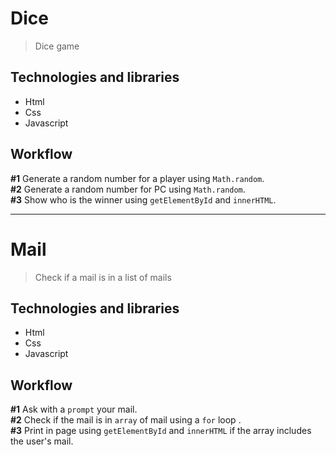 # Dice
> Dice game

## Technologies and libraries
* Html
* Css
* Javascript

## Workflow
**#1** Generate a random number for a player using `Math.random`.   
**#2** Generate a random number for PC using `Math.random`.  
**#3** Show who is the winner using `getElementById` and `innerHTML`.

---

# Mail
> Check if a mail is in a list of mails

## Technologies and libraries
* Html
* Css
* Javascript

## Workflow
**#1** Ask with a `prompt` your mail.    
**#2** Check if the mail is in `array` of mail using a `for` loop .  
**#3** Print in page using `getElementById` and `innerHTML` if the array includes the user's mail.
